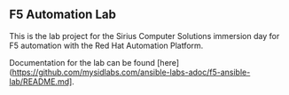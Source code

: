 ## F5 Automation Lab

This is the lab project for the Sirius Computer Solutions immersion day for F5 automation with the Red Hat Automation Platform.

Documentation for the lab can be found [here](https://github.com/mysidlabs.com/ansible-labs-adoc/f5-ansible-lab/README.md].

